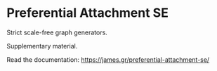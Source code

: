 # Preferential Attachment SE

Strict scale-free graph generators.

Supplementary material.

Read the documentation: https://james.gr/preferential-attachment-se/
